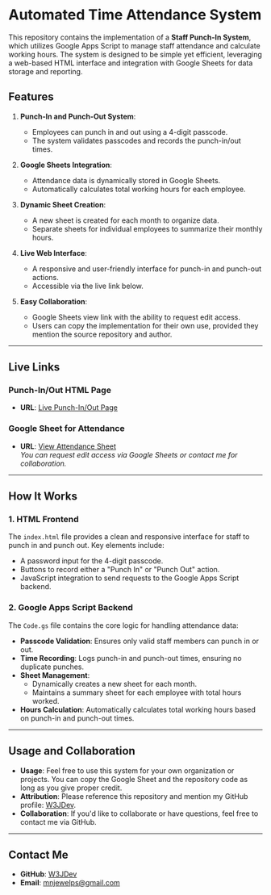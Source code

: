 # Automated Time Attendance System

This repository contains the implementation of a **Staff Punch-In System**, which utilizes Google Apps Script to manage staff attendance and calculate working hours. The system is designed to be simple yet efficient, leveraging a web-based HTML interface and integration with Google Sheets for data storage and reporting.

## Features

1. **Punch-In and Punch-Out System**:
   - Employees can punch in and out using a 4-digit passcode.
   - The system validates passcodes and records the punch-in/out times.

2. **Google Sheets Integration**:
   - Attendance data is dynamically stored in Google Sheets.
   - Automatically calculates total working hours for each employee.

3. **Dynamic Sheet Creation**:
   - A new sheet is created for each month to organize data.
   - Separate sheets for individual employees to summarize their monthly hours.

4. **Live Web Interface**:
   - A responsive and user-friendly interface for punch-in and punch-out actions.
   - Accessible via the live link below.

5. **Easy Collaboration**:
   - Google Sheets view link with the ability to request edit access.
   - Users can copy the implementation for their own use, provided they mention the source repository and author.

---

## Live Links

### Punch-In/Out HTML Page
- **URL**: [Live Punch-In/Out Page](https://script.google.com/macros/s/AKfycbxQTIP797oTLYw7-9vrTgIIquaMLLlZ7-IWYD7mhvZKiZw6CjX3s4HdAIe1myohPDIxdQ/exec)

### Google Sheet for Attendance
- **URL**: [View Attendance Sheet](https://docs.google.com/spreadsheets/d/1di6G3umhb2TfT_yZ66D3Y92nLO4YFGAiXbcne71la5s/edit?usp=sharing)  
  *You can request edit access via Google Sheets or contact me for collaboration.*

---

## How It Works

### 1. **HTML Frontend**
The `index.html` file provides a clean and responsive interface for staff to punch in and punch out. Key elements include:
- A password input for the 4-digit passcode.
- Buttons to record either a "Punch In" or "Punch Out" action.
- JavaScript integration to send requests to the Google Apps Script backend.

### 2. **Google Apps Script Backend**
The `Code.gs` file contains the core logic for handling attendance data:
- **Passcode Validation**: Ensures only valid staff members can punch in or out.
- **Time Recording**: Logs punch-in and punch-out times, ensuring no duplicate punches.
- **Sheet Management**:
  - Dynamically creates a new sheet for each month.
  - Maintains a summary sheet for each employee with total hours worked.
- **Hours Calculation**: Automatically calculates total working hours based on punch-in and punch-out times.

---

## Usage and Collaboration

- **Usage**: Feel free to use this system for your own organization or projects. You can copy the Google Sheet and the repository code as long as you give proper credit.
- **Attribution**: Please reference this repository and mention my GitHub profile: [W3JDev](https://github.com/W3JDev).
- **Collaboration**: If you'd like to collaborate or have questions, feel free to contact me via GitHub.

---

## Contact Me
- **GitHub**: [W3JDev](https://github.com/W3JDev)
- **Email**: mnjewelps@gmail.com
